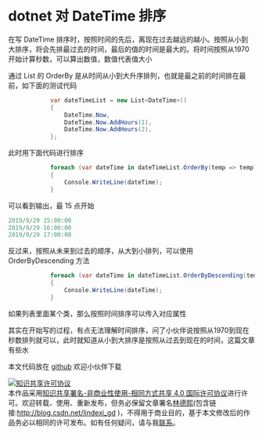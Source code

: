 
# dotnet 对 DateTime 排序

在写 DateTime 排序时，按照时间的先后，离现在过去越远的越小。按照从小到大排序，将会先排最过去的时间，最后的值的时间是最大的。将时间按照从1970开始计算秒数，可以算出数值，数值代表值大小

<!--more-->


<!-- csdn -->

通过 List 的 OrderBy 是从时间从小到大升序排列，也就是最之前的时间排在最前，如下面的测试代码

```csharp
            var dateTimeList = new List<DateTime>()
            {
                DateTime.Now,
                DateTime.Now.AddHours(1),
                DateTime.Now.AddHours(2),
            };
```

此时用下面代码进行排序

```csharp
            foreach (var dateTime in dateTimeList.OrderBy(temp => temp))
            {
                Console.WriteLine(dateTime);
            }
```

可以看到输出，最 15 点开始

```csharp
2019/9/29 15:00:00
2019/9/29 16:00:00
2019/9/29 17:00:00
```

反过来，按照从未来到过去的顺序，从大到小排列，可以使用 OrderByDescending 方法

```csharp
            foreach (var dateTime in dateTimeList.OrderByDescending(temp => temp))
            {
                Console.WriteLine(dateTime);
            }
```

如果列表里面某个类，那么按照时间排序可以传入对应属性

其实在开始写的过程，有点无法理解时间排序，问了小伙伴说按照从1970到现在秒数排列就可以，此时就知道从小到大排序是按照从过去到现在的时间，这篇文章有些水

本文代码放在 [github](https://github.com/lindexi/lindexi_gd/blob/65637abed6e0d5268eb34e3df7457ffdad5c9172/LabairliwoKelluyewhidee) 欢迎小伙伴下载





<a rel="license" href="http://creativecommons.org/licenses/by-nc-sa/4.0/"><img alt="知识共享许可协议" style="border-width:0" src="https://licensebuttons.net/l/by-nc-sa/4.0/88x31.png" /></a><br />本作品采用<a rel="license" href="http://creativecommons.org/licenses/by-nc-sa/4.0/">知识共享署名-非商业性使用-相同方式共享 4.0 国际许可协议</a>进行许可。欢迎转载、使用、重新发布，但务必保留文章署名[林德熙](http://blog.csdn.net/lindexi_gd)(包含链接:http://blog.csdn.net/lindexi_gd )，不得用于商业目的，基于本文修改后的作品务必以相同的许可发布。如有任何疑问，请与我[联系](mailto:lindexi_gd@163.com)。
